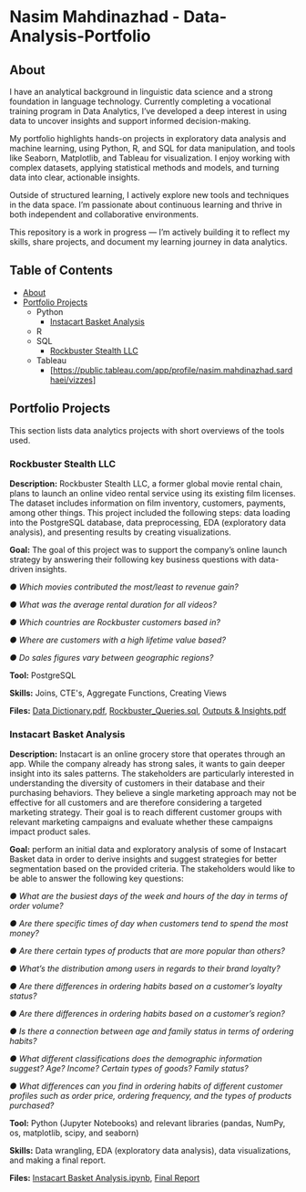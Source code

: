 # Nasim Mahdinazhad - Data-Analysis-Portfolio
## About

I have an analytical background in linguistic data science and a strong foundation in language technology. Currently completing a vocational training program in Data Analytics, I’ve developed a deep interest in using data to uncover insights and support informed decision-making.

My portfolio highlights hands-on projects in exploratory data analysis and machine learning, using Python, R, and SQL for data manipulation, and tools like Seaborn, Matplotlib, and Tableau for visualization. I enjoy working with complex datasets, applying statistical methods and models, and turning data into clear, actionable insights.

Outside of structured learning, I actively explore new tools and techniques in the data space. I’m passionate about continuous learning and thrive in both independent and collaborative environments.

This repository is a work in progress — I’m actively building it to reflect my skills, share projects, and document my learning journey in data analytics. 

## Table of Contents
- [About](#about)
- [Portfolio Projects](#portfolio-projects)
  - Python
    - [Instacart Basket Analysis](#Instacart-Basket-Analysis)
  - R
  - SQL
    - [Rockbuster Stealth LLC](#rockbuster-stealth-llc)
  - Tableau
    - [https://public.tableau.com/app/profile/nasim.mahdinazhad.sardhaei/vizzes]

## Portfolio Projects
This section lists data analytics projects with short overviews of the tools used.
### Rockbuster Stealth LLC 
**Description:** Rockbuster Stealth LLC, a former global movie rental chain, plans to launch an online video rental service using its existing film licenses. The dataset includes information on film inventory, customers, payments, among other things. This project included the following steps: data loading into the PostgreSQL database, data preprocessing, EDA (exploratory data analysis), and presenting results by creating visualizations.

**Goal:** The goal of this project was to support the company’s online launch strategy by answering their following key business questions with data-driven insights. 

_● Which movies contributed the most/least to revenue gain?_

_● What was the average rental duration for all videos?_

_● Which countries are Rockbuster customers based in?_

_● Where are customers with a high lifetime value based?_

_● Do sales figures vary between geographic regions?_

**Tool:** PostgreSQL

**Skills:** Joins, CTE's, Aggregate Functions, Creating Views

**Files:** [Data Dictionary.pdf](https://github.com/NasimMahdinazhad/Portfolio_Projects/blob/main/Rockbuster%20Stealth%20LLC/Data%20Dictionary.pdf),
           [Rockbuster_Queries.sql](https://github.com/NasimMahdinazhad/Portfolio_Projects/blob/main/Rockbuster%20Stealth%20LLC/Rockbuster_Queries.sql),
           [Outputs & Insights.pdf](https://github.com/NasimMahdinazhad/Portfolio_Projects/blob/main/Rockbuster%20Stealth%20LLC/Outputs%20%26%20Insights.pdf)
           
### Instacart Basket Analysis 
**Description:** Instacart is an online grocery store that operates through an app. While the company already has strong sales, it wants to gain deeper insight into its sales patterns. The stakeholders are particularly interested in understanding the diversity of customers in their database and their purchasing behaviors. They believe a single marketing approach may not be effective for all customers and are therefore considering a targeted marketing strategy. Their goal is to reach different customer groups with relevant marketing campaigns and evaluate whether these campaigns impact product sales. 

**Goal:** perform an initial data and exploratory analysis of some of Instacart Basket data in order to derive insights and suggest strategies for better segmentation based on the provided criteria. The
stakeholders would like to be able to answer the following key questions:

_● What are the busiest days of the week and hours of the day in terms of order volume?_

_● Are there specific times of day when customers tend to spend the most money?_

_● Are there certain types of products that are more popular than others?_

_● What’s the distribution among users in regards to their brand loyalty?_

_● Are there differences in ordering habits based on a customer’s loyalty status?_

_● Are there differences in ordering habits based on a customer’s region?_

_● Is there a connection between age and family status in terms of ordering habits?_

_● What different classifications does the demographic information suggest? Age? Income? Certain types of goods? Family status?_

_● What differences can you find in ordering habits of different customer profiles such as order price, ordering frequency, and the types of products purchased?_

**Tool:** Python (Jupyter Notebooks) and relevant libraries (pandas, NumPy, os, matplotlib, scipy, and seaborn)

**Skills:** Data wrangling, EDA (exploratory data analysis), data visualizations, and making a final report.

**Files:** [Instacart Basket Analysis.ipynb](https://github.com/NasimMahdinazhadd/Portfolio_Projects/blob/main/Instacart_Basket_Analysis/Task_4.10.ipynb),
           [Final Report](https://github.com/NasimMahdinazhad/Portfolio_Projects/blob/main/Instacart_Basket_Analysis/insta%20basket.pdf)
           

